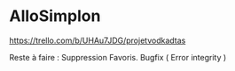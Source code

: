 # AlloSimplon
https://trello.com/b/UHAu7JDG/projetvodkadtas

Reste à faire :
Suppression Favoris.
Bugfix ( Error integrity )
